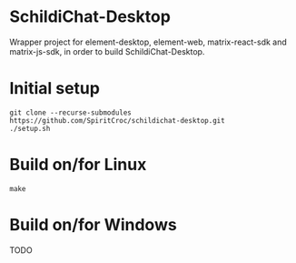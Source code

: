 # SchildiChat-Desktop

Wrapper project for element-desktop, element-web, matrix-react-sdk and matrix-js-sdk, in order to build SchildiChat-Desktop.

# Initial setup

```
git clone --recurse-submodules https://github.com/SpiritCroc/schildichat-desktop.git
./setup.sh
```

# Build on/for Linux

`make`


# Build on/for Windows

TODO
